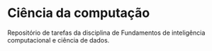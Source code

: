 # Ciência da computação
 Repositório de tarefas da disciplina de Fundamentos de inteligência computacional e ciência de dados.